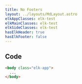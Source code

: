 ```yaml
---
title: No Footers
layout: ../layouts/MdLayout.astro
elkAppClasses: elk-test
elkMainClasses: elk-test
elkSideClasses: elk-test
hasElkHeader: true
hasElkFooter: false
---
```


## Code

```html
<body class="elk-app">
  ...
</body>
```